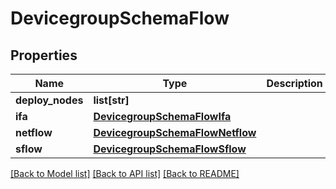 # DevicegroupSchemaFlow

## Properties
Name | Type | Description | Notes
------------ | ------------- | ------------- | -------------
**deploy_nodes** | **list[str]** |  | [optional] 
**ifa** | [**DevicegroupSchemaFlowIfa**](DevicegroupSchemaFlowIfa.md) |  | [optional] 
**netflow** | [**DevicegroupSchemaFlowNetflow**](DevicegroupSchemaFlowNetflow.md) |  | [optional] 
**sflow** | [**DevicegroupSchemaFlowSflow**](DevicegroupSchemaFlowSflow.md) |  | [optional] 

[[Back to Model list]](../README.md#documentation-for-models) [[Back to API list]](../README.md#documentation-for-api-endpoints) [[Back to README]](../README.md)



